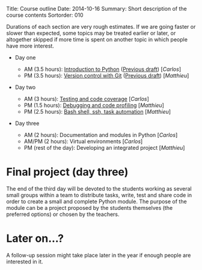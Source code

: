 Title: Course outline
Date: 2014-10-16
Summary: Short description of the course contents
Sortorder: 010

Durations of each section are very rough estimates. If we are going faster or
slower than expected, some topics may be treated earlier or later, or
altogether skipped if more time is spent on another topic in which people have
more interest.

- Day one
    + AM (3.5 hours): [Introduction to Python](https://github.com/mdjbru-teaching-material/turku_course/blob/master/course-material/introduction-to-python/intro_python.md)
      ([Previous draft]({filename}course-outline_010_introduction-to-python.md)) [*Carlos*]
    + PM (3.5 hours): [Version control with Git](https://github.com/mdjbru-teaching-material/turku_course/blob/master/course-material/version-control-with-git/intro-git.md)
	  ([Previous draft]({filename}course-outline_020_version-control-with-git.md)) [*Matthieu*]

- Day two
    + AM (3 hours): [Testing and code coverage]() [*Carlos*]
    + PM (1.5 hours): [Debugging and code profiling]({filename}course-outline_040_testing-debugging-profiling.md) [*Matthieu*]
	+ PM (2.5 hours): [Bash shell, ssh, task automation]({filename}course-outline_030_introduction-shell.md) [*Matthieu*]

- Day three
    + AM (2 hours): Documentation and modules in Python [*Carlos*]
    + AM/PM (2 hours): Virtual environments [*Carlos*]
    + PM (rest of the day): Developing an integrated project [*Matthieu*]

# Final project (day three)

The end of the third day will be devoted to the students working as several
small groups within a team to distribute tasks, write, test and share code in
order to create a small and complete Python module. The purpose of the module
can be a project proposed by the students themselves (the preferred options) or
chosen by the teachers.

# Later on...?

A follow-up session might take place later in the year if enough people are
interested in it.
